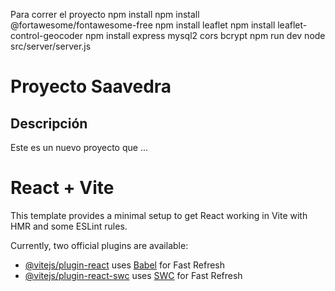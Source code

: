 Para correr el proyecto
npm install
npm install @fortawesome/fontawesome-free
npm install leaflet
npm install leaflet-control-geocoder
npm install express mysql2 cors bcrypt
npm run dev
node src/server/server.js

# Proyecto Saavedra

## Descripción
Este es un nuevo proyecto que ...

# React + Vite

This template provides a minimal setup to get React working in Vite with HMR and some ESLint rules.

Currently, two official plugins are available:

- [@vitejs/plugin-react](https://github.com/vitejs/vite-plugin-react/blob/main/packages/plugin-react/README.md) uses [Babel](https://babeljs.io/) for Fast Refresh
- [@vitejs/plugin-react-swc](https://github.com/vitejs/vite-plugin-react-swc) uses [SWC](https://swc.rs/) for Fast Refresh
